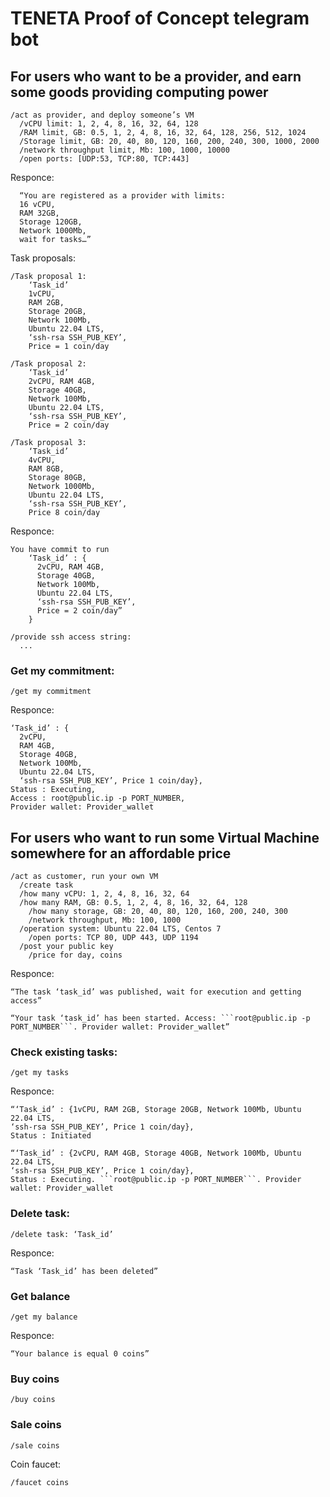 # TENETA Proof of Concept telegram bot


## For users who want to be a provider, and earn some goods providing computing power

```
/act as provider, and deploy someone’s VM
  /vCPU limit: 1, 2, 4, 8, 16, 32, 64, 128
  /RAM limit, GB: 0.5, 1, 2, 4, 8, 16, 32, 64, 128, 256, 512, 1024
  /Storage limit, GB: 20, 40, 80, 120, 160, 200, 240, 300, 1000, 2000
  /network throughput limit, Mb: 100, 1000, 10000
  /open ports: [UDP:53, TCP:80, TCP:443]
```

Responce:

```
  “You are registered as a provider with limits:
  16 vCPU,
  RAM 32GB,
  Storage 120GB,
  Network 1000Mb,
  wait for tasks…”

```
Task proposals:
```
/Task proposal 1:
    ‘Task_id’
    1vCPU,
    RAM 2GB,
    Storage 20GB,
    Network 100Mb,
    Ubuntu 22.04 LTS,
    ‘ssh-rsa SSH_PUB_KEY’,
    Price = 1 coin/day

/Task proposal 2:
    ‘Task_id’
    2vCPU, RAM 4GB,
    Storage 40GB,
    Network 100Mb,
    Ubuntu 22.04 LTS,
    ‘ssh-rsa SSH_PUB_KEY’,
    Price = 2 coin/day

/Task proposal 3:
    ‘Task_id’
    4vCPU,
    RAM 8GB,
    Storage 80GB,
    Network 1000Mb,
    Ubuntu 22.04 LTS,
    ‘ssh-rsa SSH_PUB_KEY’,
    Price 8 coin/day
```
Responce:
```
You have commit to run
    ‘Task_id’ : {
      2vCPU, RAM 4GB,
      Storage 40GB,
      Network 100Mb,
      Ubuntu 22.04 LTS,
      ‘ssh-rsa SSH_PUB_KEY’,
      Price = 2 coin/day”
    }

/provide ssh access string:
  ...
```

### Get my commitment:

```
/get my commitment
```

Responce:

```
‘Task_id’ : {
  2vCPU,
  RAM 4GB,
  Storage 40GB,
  Network 100Mb,
  Ubuntu 22.04 LTS,
  ‘ssh-rsa SSH_PUB_KEY’, Price 1 coin/day},
Status : Executing,
Access : root@public.ip -p PORT_NUMBER,
Provider wallet: Provider_wallet
```

## For users who want to run some Virtual Machine somewhere for an affordable price

```
/act as customer, run your own VM
  /create task
  /how many vCPU: 1, 2, 4, 8, 16, 32, 64
  /how many RAM, GB: 0.5, 1, 2, 4, 8, 16, 32, 64, 128
	/how many storage, GB: 20, 40, 80, 120, 160, 200, 240, 300
	/network throughput, Mb: 100, 1000		
  /operation system: Ubuntu 22.04 LTS, Centos 7
	/open ports: TCP 80, UDP 443, UDP 1194
  /post your public key
	/price for day, coins
```

Responce:

```
“The task ‘task_id’ was published, wait for execution and getting access”

“Your task ‘task_id’ has been started. Access: ```root@public.ip -p PORT_NUMBER```. Provider wallet: Provider_wallet”
```

### Check existing tasks:

```
/get my tasks
```
Responce:
```
“‘Task_id’ : {1vCPU, RAM 2GB, Storage 20GB, Network 100Mb, Ubuntu 22.04 LTS,
‘ssh-rsa SSH_PUB_KEY’, Price 1 coin/day},
Status : Initiated

“‘Task_id’ : {2vCPU, RAM 4GB, Storage 40GB, Network 100Mb, Ubuntu 22.04 LTS,
‘ssh-rsa SSH_PUB_KEY’, Price 1 coin/day},
Status : Executing. ```root@public.ip -p PORT_NUMBER```. Provider wallet: Provider_wallet
```

### Delete task:

```
/delete task: ‘Task_id’
```

Responce:

```
“Task ‘Task_id’ has been deleted”
```

### Get balance

```
/get my balance
```
Responce:
```
“Your balance is equal 0 coins”
```

### Buy coins

```
/buy coins
```

### Sale coins

```
/sale coins
```

Coin faucet:

```
/faucet coins
```
